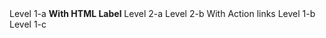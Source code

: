 ﻿<BSTree Expand="true">
    <BSTreeNode>
        <BSTreeItem>
            <Label>Level 1-a <b>With HTML Label</b></Label>
            <ChildContent>
                <BSTreeNode>
                    <BSTreeItem>
                        <Label>Level 2-a</Label>
                    </BSTreeItem>
                    <BSTreeItem Active="true">
                        <Label>Level 2-b</Label>
                    </BSTreeItem>
                    <BSTreeItem TextLabel="Level 2-c">
                        <BSTreeNode>
                            <BSTreeItem TextLabel="Level 3-a"/>
                            <BSTreeItem TextLabel="Level 3-b"/>
                            <BSTreeItem TextLabel="Level 3-c">
                                <Action>With Action links</Action>
                            </BSTreeItem>
                        </BSTreeNode>
                    </BSTreeItem>
                </BSTreeNode>
            </ChildContent>
        </BSTreeItem>
        <BSTreeItem>
            <Label>Level 1-b</Label>
        </BSTreeItem>
        <BSTreeItem>
            <Label>Level 1-c</Label>
        </BSTreeItem>
    </BSTreeNode>
</BSTree>